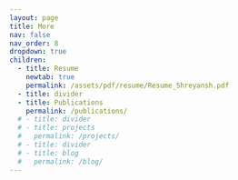 ```yaml
---
layout: page
title: More
nav: false
nav_order: 8
dropdown: true
children:
  - title: Resume
    newtab: true
    permalink: /assets/pdf/resume/Resume_Shreyansh.pdf
  - title: divider
  - title: Publications
    permalink: /publications/
  # - title: divider
  # - title: projects
  #   permalink: /projects/
  # - title: divider
  # - title: blog
  #   permalink: /blog/
---
```

